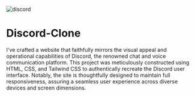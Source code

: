 ![discord](https://github.com/daniyasultana33/Discord-Clone/assets/126075486/82038a70-a7aa-49a4-ac3f-23a8817e6620)
# Discord-Clone
I've crafted a website that faithfully mirrors the visual appeal and operational capabilities of Discord, the renowned chat and voice communication platform. This project was meticulously constructed using HTML, CSS, and Tailwind CSS to authentically recreate the Discord user interface. Notably, the site is thoughtfully designed to maintain full responsiveness, assuring a seamless user experience across diverse devices and screen dimensions.
